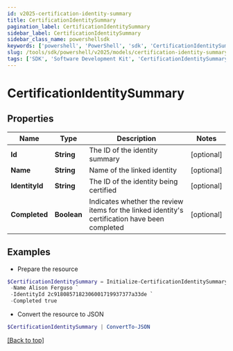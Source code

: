 ```yaml
---
id: v2025-certification-identity-summary
title: CertificationIdentitySummary
pagination_label: CertificationIdentitySummary
sidebar_label: CertificationIdentitySummary
sidebar_class_name: powershellsdk
keywords: ['powershell', 'PowerShell', 'sdk', 'CertificationIdentitySummary', 'V2025CertificationIdentitySummary'] 
slug: /tools/sdk/powershell/v2025/models/certification-identity-summary
tags: ['SDK', 'Software Development Kit', 'CertificationIdentitySummary', 'V2025CertificationIdentitySummary']
---
```



# CertificationIdentitySummary

## Properties

Name | Type | Description | Notes
------------ | ------------- | ------------- | -------------
**Id** | **String** | The ID of the identity summary | [optional] 
**Name** | **String** | Name of the linked identity | [optional] 
**IdentityId** | **String** | The ID of the identity being certified | [optional] 
**Completed** | **Boolean** | Indicates whether the review items for the linked identity's certification have been completed | [optional] 

## Examples

- Prepare the resource
```powershell
$CertificationIdentitySummary = Initialize-CertificationIdentitySummary  -Id 2c91808772a504f50172a9540e501ba7 `
 -Name Alison Ferguso `
 -IdentityId 2c9180857182306001719937377a33de `
 -Completed true
```

- Convert the resource to JSON
```powershell
$CertificationIdentitySummary | ConvertTo-JSON
```


[[Back to top]](#) 

